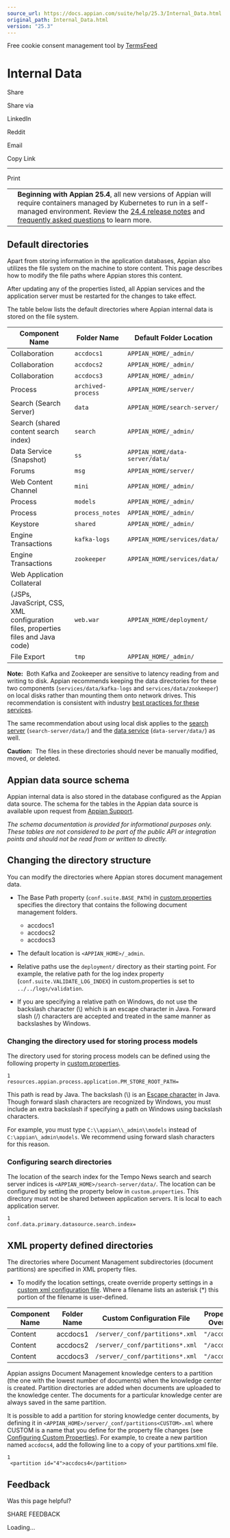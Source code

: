 ```yaml
---
source_url: https://docs.appian.com/suite/help/25.3/Internal_Data.html
original_path: Internal_Data.html
version: "25.3"
---
```


Free cookie consent management tool by [TermsFeed](https://www.termsfeed.com/)

# Internal Data

Share

Share via

LinkedIn

Reddit

Email

Copy Link

* * *

Print

<table><tbody><tr><td><i class="fa fa-bullhorn" aria-hidden="true"></i></td><td><b>Beginning with Appian 25.4</b>, all new versions of Appian will require containers managed by Kubernetes to run in a self-managed environment. Review the <a href="https://docs.appian.com/suite/help/24.4/Appian_Release_Notes.html#preparing-for-containerized-self-managed-appian-in-2025">24.4 release notes</a> and <a href="aok-faq.html">frequently asked questions</a> to learn more.</td></tr></tbody></table>

## Default directories

Apart from storing information in the application databases, Appian also utilizes the file system on the machine to store content. This page describes how to modify the file paths where Appian stores this content.

After updating any of the properties listed, all Appian services and the application server must be restarted for the changes to take effect.

The table below lists the default directories where Appian internal data is stored on the file system.

| Component Name | Folder Name | Default Folder Location |
| --- | --- | --- |
| Collaboration | `accdocs1` | `APPIAN_HOME/_admin/` |
| Collaboration | `accdocs2` | `APPIAN_HOME/_admin/` |
| Collaboration | `accdocs3` | `APPIAN_HOME/_admin/` |
| Process | `archived-process` | `APPIAN_HOME/server/` |
| Search (Search Server) | `data` | `APPIAN_HOME/search-server/` |
| Search (shared content search index) | `search` | `APPIAN_HOME/_admin/` |
| Data Service (Snapshot) | `ss` | `APPIAN_HOME/data-server/data/` |
| Forums | `msg` | `APPIAN_HOME/server/` |
| Web Content Channel | `mini` | `APPIAN_HOME/_admin/` |
| Process | `models` | `APPIAN_HOME/_admin/` |
| Process | `process_notes` | `APPIAN_HOME/_admin/` |
| Keystore | `shared` | `APPIAN_HOME/_admin/` |
| Engine Transactions | `kafka-logs` | `APPIAN_HOME/services/data/` |
| Engine Transactions | `zookeeper` | `APPIAN_HOME/services/data/` |
| Web Application Collateral
(JSPs, JavaScript, CSS, XML configuration files, properties files and Java code) | `web.war` | `APPIAN_HOME/deployment/` |
| File Export | `tmp` | `APPIAN_HOME/_admin/` |

**Note:**  Both Kafka and Zookeeper are sensitive to latency reading from and writing to disk. Appian recommends keeping the data directories for these two components (`services/data/kafka-logs` and `services/data/zookeeper`) on local disks rather than mounting them onto network drives. This recommendation is consistent with industry [best practices for these services](https://docs.confluent.io/current/kafka/deployment.html#disks).

The same recommendation about using local disk applies to the [search server](Search_Server.html#index-data) (`search-server/data/`) and the [data service](Configuring_the_Data_Server.html#file-system) (`data-server/data/`) as well.

**Caution:**  The files in these directories should never be manually modified, moved, or deleted.

## Appian data source schema

Appian internal data is also stored in the database configured as the Appian data source. The schema for the tables in the Appian data source is available upon request from [Appian Support](https://forum.appian.com).

_The schema documentation is provided for informational purposes only. These tables are not considered to be part of the public API or integration points and should not be read from or written to directly._

## Changing the directory structure

You can modify the directories where Appian stores document management data.

-   The Base Path property (`conf.suite.BASE_PATH`) in [custom.properties](Custom_Configurations.html) specifies the directory that contains the following document management folders.
    -   accdocs1
    -   accdocs2
    -   accdocs3
-   The default location is `<APPIAN_HOME>/_admin`.

-   Relative paths use the `deployment/` directory as their starting point. For example, the relative path for the log index property (`conf.suite.VALIDATE_LOG_INDEX`) in custom.properties is set to `../../logs/validation`.

-   If you are specifying a relative path on Windows, do not use the backslash character (\\) which is an escape character in Java. Forward slash (/) characters are accepted and treated in the same manner as backslashes by Windows.

### Changing the directory used for storing process models

The directory used for storing process models can be defined using the following property in [custom.properties](Custom_Configurations.html).

```
1
resources.appian.process.application.PM_STORE_ROOT_PATH=
```

This path is read by Java. The backslash (\\) is an [Escape character](https://en.wikipedia.org/wiki/Escape_character) in Java. Though forward slash characters are recognized by Windows, you must include an extra backslash if specifying a path on Windows using backslash characters.

For example, you must type `C:\\appian\\_admin\\models` instead of `C:\appian\_admin\models`. We recommend using forward slash characters for this reason.

### Configuring search directories

The location of the search index for the Tempo News search and search server indices is `<APPIAN_HOME>/search-server/data/`. The location can be configured by setting the property below in `custom.properties`. This directory must not be shared between application servers. It is local to each application server.

```
1
conf.data.primary.datasource.search.index=
```

## XML property defined directories

The directories where Document Management subdirectories (document partitions) are specified in XML property files.

-   To modify the location settings, create override property settings in a [custom xml configuration file](Custom_Configurations.html). Where a filename lists an asterisk (\*) this portion of the filename is user-defined.

| Component Name | Folder Name | Custom Configuration File | Property to Override |
| --- | --- | --- | --- |
| Content | accdocs1 | `/server/_conf/partitions*.xml` | `"/accdocs1"` |
| Content | accdocs2 | `/server/_conf/partitions*.xml` | `"/accdocs2"` |
| Content | accdocs3 | `/server/_conf/partitions*.xml` | `"/accdocs3"` |

Appian assigns Document Management knowledge centers to a partition (the one with the lowest number of documents) when the knowledge center is created. Partition directories are added when documents are uploaded to the knowledge center. The documents for a particular knowledge center are always saved in the same partition.

It is possible to add a partition for storing knowledge center documents, by defining it in `<APPIAN_HOME>/server/_conf/partitions<CUSTOM>.xml` where CUSTOM is a name that you define for the property file changes (see [Configuring Custom Properties](Custom_Configurations.html)). For example, to create a new partition named `accdocs4`, add the following line to a copy of your partitions.xml file.

```
1
 <partition id="4">accdocs4</partition>
```

## Feedback

Was this page helpful?

SHARE FEEDBACK

Loading...